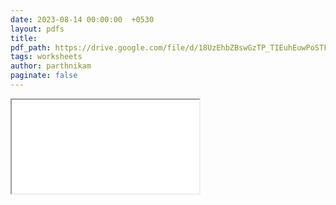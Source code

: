 ```yaml
---
date: 2023-08-14 00:00:00  +0530
layout: pdfs
title: 
pdf_path: https://drive.google.com/file/d/18UzEhbZBswGzTP_TIEuhEuwPoSTFz0pa/preview?usp=drive_link
tags: worksheets
author: parthnikam
paginate: false
---
```


<iframe class="embed-pdf" src="{{ page.pdf_path }}#toolbar=0" seamless="seamless" scrolling="no" style="overflow:hidden"></iframe>
